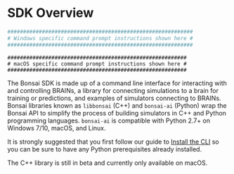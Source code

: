 # SDK Overview

```powershell
###########################################################
# Windows specific command prompt instructions shown here #
###########################################################
```

```shell
#########################################################
# macOS specific command prompt instructions shown here #
#########################################################
```


The Bonsai SDK is made up of a command line interface for interacting with and controlling BRAINs, a library for connecting simulations to a brain for training or predictions, and examples of simulators connecting to BRAINs. Bonsai libraries known as `libbonsai` (C++) and `bonsai-ai` (Python) wrap the Bonsai API to simplify the process of building simulators in C++ and Python programming languages. `bonsai-ai` is compatible with Python 2.7+ on Windows 7/10, macOS, and Linux.

It is strongly suggested that you first follow our guide to [Install the CLI][1] so you can be sure to have any Python prerequisites already installed.

<aside class="warning">
The C++ library is still in beta and currently only available on macOS.
</aside>

[1]: ./cli-install-guide.html